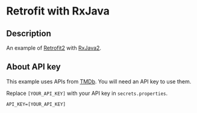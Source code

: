# Retrofit with RxJava

## Description

An example of [Retrofit2](https://github.com/square/retrofit) with [RxJava2](https://github.com/ReactiveX/RxJava).

## About API key

This example uses APIs from [TMDb](https://www.themoviedb.org/documentation/api). You will need an API key to use them. 

Replace `[YOUR_API_KEY]` with your API key in `secrets.properties`. 
```
API_KEY=[YOUR_API_KEY]
```
